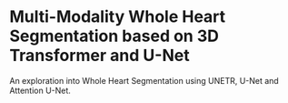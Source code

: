 # Multi-Modality Whole Heart Segmentation based on 3D Transformer and U-Net

An exploration into Whole Heart Segmentation using UNETR, U-Net and Attention U-Net.

